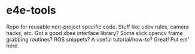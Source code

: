 e4e-tools
=========

Repo for reusable non-project specific code. Stuff like udev rules, camera hacks, etc. Got a good xbee interface library? Some slick opencv frame grabbing routines? ROS snippets? A useful tutorial/how-to? Great! Put em' here. 
